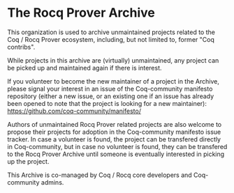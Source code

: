 # The Rocq Prover Archive

This organization is used to archive unmaintained projects related to the Coq / Rocq Prover ecosystem,
including, but not limited to, former "Coq contribs".

While projects in this archive are (virtually) unmaintained,
any project can be picked up and maintained again if there is interest.

If you volunteer to become the new maintainer of a project in the Archive,
please signal your interest in an issue of the Coq-community manifesto repository
(either a new issue, or an existing one if an issue has already been opened
to note that the project is looking for a new maintainer):
https://github.com/coq-community/manifesto/

Authors of unmaintained Rocq Prover related projects are also welcome
to propose their projects for adoption in the Coq-community manifesto issue tracker.
In case a volunteer is found, the project can be transfered directly in Coq-community,
but in case no volunteer is found, they can be transfered to the Rocq Prover Archive
until someone is eventually interested in picking up the project.

This Archive is co-managed by Coq / Rocq core developers and Coq-community admins.
